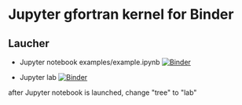 # Jupyter gfortran kernel for Binder

## Laucher
- Jupyter notebook examples/example.ipynb [![Binder](https://mybinder.org/badge.svg)](https://mybinder.org/v2/gh/f66blog/fortran7/master?filepath=examples%2Fexample.ipynb) 

- Jupyter lab [![Binder](https://mybinder.org/badge.svg)](https://hub.mybinder.org/user/f66blog-fortran7-zld1bxa3/lab)

after Jupyter notebook is launched, change "tree" to "lab" 
